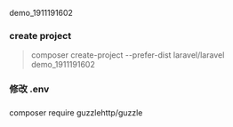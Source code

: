 demo_1911191602
### create project
> composer create-project --prefer-dist laravel/laravel demo_1911191602

### 修改 .env

###

composer require guzzlehttp/guzzle


